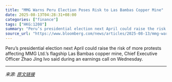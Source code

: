 ```yaml
---
title: "MMG Warns Peru Election Poses Risk to Las Bambas Copper Mine"
date: 2025-08-13T04:28:31+08:00
categories: ["finance"]
tags: ["HKG:1208"]
summary: "Peru’s presidential election next April could raise the risk of more protests affecting MMG Ltd.’s flagship Las Bambas copper mine, Chief Executive Officer Zhao Jing Ivo said during an earnings call o"
source_url: "https://www.bloomberg.com/news/articles/2025-08-13/mmg-warns-peru-election-poses-risk-to-las-bambas-copper-mine"
---
```


Peru’s presidential election next April could raise the risk of more protests affecting MMG Ltd.’s flagship Las Bambas copper mine, Chief Executive Officer Zhao Jing Ivo said during an earnings call on Wednesday.

---

*来源: [原文链接](https://www.bloomberg.com/news/articles/2025-08-13/mmg-warns-peru-election-poses-risk-to-las-bambas-copper-mine)*
